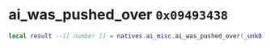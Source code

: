 # ai_was_pushed_over `0x09493438`

```lua
local result --[[ number ]] = natives.ai_misc.ai_was_pushed_over(_unk0 --[[ number ]], _unk1 --[[ number ]])
```